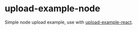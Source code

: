 # upload-example-node

Simple node upload example, use with [upload-example-react](https://github.com/gustavo-amaro/upload-example-react).
